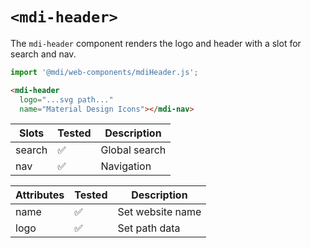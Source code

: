 # `<mdi-header>`

The `mdi-header` component renders the logo and header with a slot for search and nav.

```typescript
import '@mdi/web-components/mdiHeader.js';
```

```html
<mdi-header
  logo="...svg path..."
  name="Material Design Icons"></mdi-nav>
```

| Slots      | Tested   | Description |
| ---------- | -------- | ----------- |
| search     | &#x2705; | Global search |
| nav        | &#x2705; | Navigation |

| Attributes | Tested   | Description |
| ---------- | -------- | ----------- |
| name       | &#x2705; | Set website name |
| logo       | &#x2705; | Set path data |